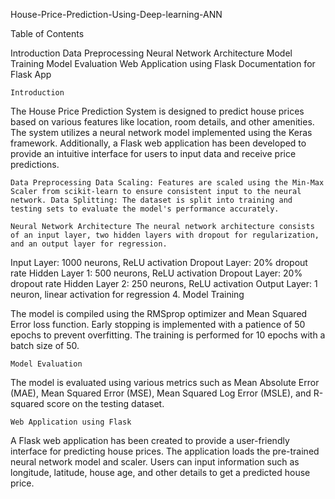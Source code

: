 House-Price-Prediction-Using-Deep-learning-ANN

Table of Contents

Introduction Data Preprocessing Neural Network Architecture Model Training Model Evaluation Web Application using Flask Documentation for Flask App

    Introduction

The House Price Prediction System is designed to predict house prices based on various features like location, room details, and other amenities. The system utilizes a neural network model implemented using the Keras framework. Additionally, a Flask web application has been developed to provide an intuitive interface for users to input data and receive price predictions.

    Data Preprocessing Data Scaling: Features are scaled using the Min-Max Scaler from scikit-learn to ensure consistent input to the neural network. Data Splitting: The dataset is split into training and testing sets to evaluate the model's performance accurately.

    Neural Network Architecture The neural network architecture consists of an input layer, two hidden layers with dropout for regularization, and an output layer for regression.

Input Layer: 1000 neurons, ReLU activation Dropout Layer: 20% dropout rate Hidden Layer 1: 500 neurons, ReLU activation Dropout Layer: 20% dropout rate Hidden Layer 2: 250 neurons, ReLU activation Output Layer: 1 neuron, linear activation for regression 4. Model Training

The model is compiled using the RMSprop optimizer and Mean Squared Error loss function. Early stopping is implemented with a patience of 50 epochs to prevent overfitting. The training is performed for 10 epochs with a batch size of 50.

    Model Evaluation

The model is evaluated using various metrics such as Mean Absolute Error (MAE), Mean Squared Error (MSE), Mean Squared Log Error (MSLE), and R-squared score on the testing dataset.

    Web Application using Flask

A Flask web application has been created to provide a user-friendly interface for predicting house prices. The application loads the pre-trained neural network model and scaler. Users can input information such as longitude, latitude, house age, and other details to get a predicted house price.
